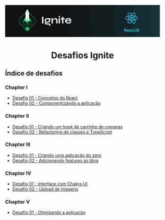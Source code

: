 <img alt="ignite-reactjs" title="ignite-reactjs" src=".github/cover-reactjs.png">

<h1 align="center">
  Desafios Ignite
</h1>

## Índice de desafios

### Chapter I

- [Desafio 01 - Conceitos do React](https://github.com/vinniciusgomes/bootcamp-ignite/tree/master/challenges/chapter-I-desafio-01-conceitos-do-react)
- [Desafio 02 - Componentizando a aplicação](https://github.com/vinniciusgomes/bootcamp-ignite/tree/master/challenges/chapter-I-desafio-02-componentizando-a-aplicacao)

### Chapter II

- [Desafio 01 - Criando um hook de carrinho de compras](https://github.com/vinniciusgomes/bootcamp-ignite/tree/master/challenges/chapter-II-desafio-01-criando-um-hook-de-carrinho-de-compras)
- [Desafio 02 - Refactoring de classes e TypeScript](https://github.com/vinniciusgomes/bootcamp-ignite/tree/master/challenges/chapter-II-desafio-02-refactoring-classes-ts)

### Chapter III

- [Desafio 01 - Criando uma aplicação do zero](https://github.com/vinniciusgomes/bootcamp-ignite/tree/master/challenges/chapter-III-desafio-01-criando-um-projeto-do-zero)
- [Desafio 02 - Adicionando features ao blog](https://github.com/vinniciusgomes/bootcamp-ignite/tree/master/challenges/chapter-III-desafio-02-adicionando-features-ao-blog)

### Chapter IV

- [Desafio 01 - Interface com Chakra UI](https://github.com/vinniciusgomes/bootcamp-ignite/tree/master/challenges/chapter-IV-desafio-01-interface-com-chakra-ui)
- [Desafio 02 - Upload de imagens](https://github.com/vinniciusgomes/bootcamp-ignite/tree/master/challenges/chapter-IV-desafio-02-upload-de-imagens)

### Chapter V

- [Desafio 01 - Otimizando a aplicação](https://github.com/vinniciusgomes/bootcamp-ignite/tree/master/challenges/chapter-V-desafio-01-otimizando-a-aplicacao)
